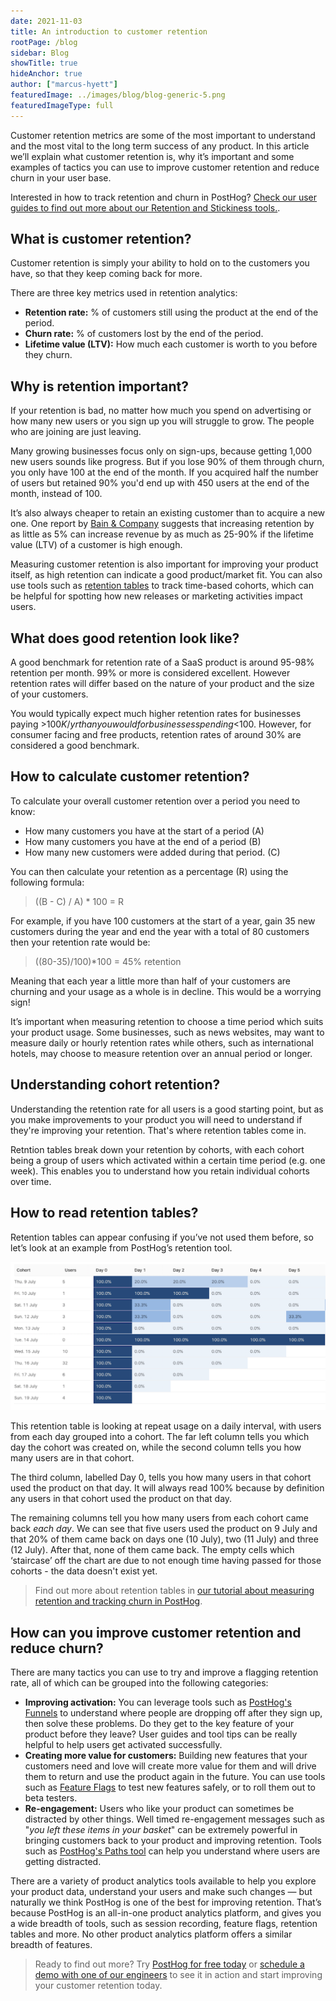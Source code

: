 ```yaml
---
date: 2021-11-03
title: An introduction to customer retention
rootPage: /blog
sidebar: Blog
showTitle: true
hideAnchor: true
author: ["marcus-hyett"]
featuredImage: ../images/blog/blog-generic-5.png
featuredImageType: full
---
```


Customer retention metrics are some of the most important to understand and the most vital to the long term success of any product. In this article we’ll explain what customer retention is, why it’s important and some examples of tactics you can use to improve customer retention and reduce churn in your user base. 

Interested in how to track retention and churn in PostHog? [Check our user guides to find out more about our Retention and Stickiness tools.](https://posthog.com/docs/user-guides/retention). 

## What is customer retention?

Customer retention is simply your ability to hold on to the customers you have, so that they keep coming back for more. 

There are three key metrics used in retention analytics:

- **Retention rate:** % of customers still using the product at the end of the period.
- **Churn rate:** % of customers lost by the end of the period.
- **Lifetime value (LTV):** How much each customer is worth to you before they churn.

## Why is retention important? 

If your retention is bad, no matter how much you spend on advertising or how many new users or you sign up you will struggle to grow. The people who are joining are just leaving.

Many growing businesses focus only on sign-ups, because getting 1,000 new users sounds like progress. But if you lose 90% of them through churn, you only have 100 at the end of the month. If you acquired half the number of users but retained 90% you'd end up with 450 users at the end of the month, instead of 100.

It’s also always cheaper to retain an existing customer than to acquire a new one. One report by [Bain & Company](https://media.bain.com/Images/BB_Prescription_cutting_costs.pdf) suggests that increasing retention by as little as 5% can increase revenue by as much as 25-90% if the lifetime value (LTV) of a customer is high enough.

Measuring customer retention is also important for improving your product itself, as high retention can indicate a good product/market fit. You can also use tools such as [retention tables](https://posthog.com/docs/user-guides/retention) to track time-based cohorts, which can be helpful for spotting how new releases or marketing activities impact users.

## What does good retention look like?

A good benchmark for retention rate of a SaaS product is around 95-98% retention per month. 99% or more is considered excellent. However retention rates will differ based on the nature of your product and the size of your customers.

You would typically expect much higher retention rates for businesses paying >$100K/yr than you would for businesses spending <$100. However, for consumer facing and free products, retention rates of around 30% are considered a good benchmark.

## How to calculate customer retention?

To calculate your overall customer retention over a period you need to know: 

- How many customers you have at the start of a period (A)
- How many customers you have at the end of a period (B)
- How many new customers were added during that period. (C) 

You can then calculate your retention as a percentage (R) using the following formula:

> ((B - C) / A) * 100 = R

For example, if you have 100 customers at the start of a year, gain 35 new customers during the year and end the year with a total of 80 customers then your retention rate would be:

> ((80-35)/100)*100 = 45% retention

Meaning that each year a little more than half of your customers are churning and your usage as a whole is in decline. This would be a worrying sign!

It’s important when measuring retention to choose a time period which suits your product usage. Some businesses, such as news websites, may want to measure daily or hourly retention rates while others, such as international hotels, may choose to measure retention over an annual period or longer. 

## Understanding cohort retention?

Understanding the retention rate for all users is a good starting point, but as you make improvements to your product you will need to understand if they're improving your retention. That's where retention tables come in. 

Retntion tables break down your retention by cohorts, with each cohort being a group of users which activated within a certain time period (e.g. one week). This enables you to understand how you retain individual cohorts over time. 

## How to read retention tables?

Retention tables can appear confusing if you’ve not used them before, so let’s look at an example from PostHog’s retention tool.

![Retention table](../images/retention-table.png)

This retention table is looking at repeat usage on a daily interval, with users from each day grouped into a cohort. The far left column tells you which day the cohort was created on, while the second column tells you how many users are in that cohort.

The third column, labelled Day 0, tells you how many users in that cohort used the product on that day. It will always read 100% because by definition any users in that cohort used the product on that day. 

The remaining columns tell you how many users from each cohort came back _each day_. We can see that five users used the product on 9 July and that 20% of them came back on days one (10 July), two (11 July) and three (12 July). After that, none of them came back. The empty cells which ‘staircase’ off the chart are due to not enough time having passed for those cohorts - the data doesn't exist yet.

> Find out more about retention tables in [our tutorial about measuring retention and tracking churn in PostHog](https://posthog.com/docs/tutorials/retention). 

## How can you improve customer retention and reduce churn?

There are many tactics you can use to try and improve a flagging retention rate, all of which can be grouped into the following categories:

- **Improving activation:** You can leverage tools such as [PostHog's Funnels](https://posthog.com/docs/user-guides/funnels) to understand where people are dropping off after they sign up, then solve these problems. Do they get to the key feature of your product before they leave? User guides and tool tips can be really helpful to help users get activated successfully.
- **Creating more value for customers:** Building new features that your customers need and love will create more value for them and will drive them to return and use the product again in the future. You can use tools such as [Feature Flags](https://posthog.com/docs/user-guides/feature-flags) to test new features safely, or to roll them out to beta testers.
- **Re-engagement:** Users who like your product can sometimes be distracted by other things. Well timed re-engagement messages such as "_you left these items in your basket_" can be extremely powerful in bringing customers back to your product and improving retention. Tools such as [PostHog's Paths tool](https://posthog.com/docs/user-guides/paths) can help you understand where users are getting distracted.

There are a variety of product analytics tools available to help you explore your product data, understand your users and make such changes — but naturally we think PostHog is one of the best for improving retention. That’s because PostHog is an all-in-one product analytics platform, and gives you a wide breadth of tools, such as session recording, feature flags, retention tables and more. No other product analytics platform offers a similar breadth of features. 

> Ready to find out more? Try [PostHog for free today](https://posthog.com/signup) or [schedule a demo with one of our engineers](https://posthog.com/book-a-demo) to see it in action and start improving your customer retention today. 
